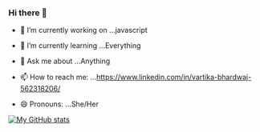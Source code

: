 ### Hi there 👋

- 🔭 I’m currently working on ...javascript
- 🌱 I’m currently learning ...Everything


- 💬 Ask me about ...Anything
- 📫 How to reach me: ...https://www.linkedin.com/in/vartika-bhardwaj-562318206/
- 😄 Pronouns: ...She/Her

[![ My GitHub stats](https://github-readme-stats.vercel.app/api?username=VartikaB)](https://github.com/VartikaB/github-readme-stats)


